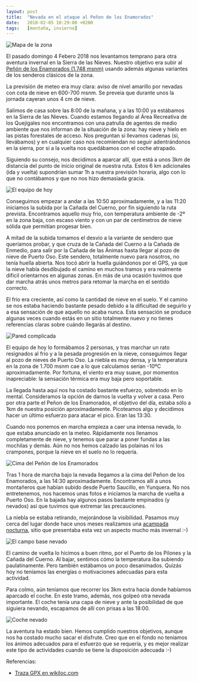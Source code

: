 ```yaml
---
layout: post
title:  "Nevada en el ataque al Peñon de los Enamorados"
date:   2018-02-05 10:29:00 +0200
tags:	[montaña, invierno]
---
```


![Mapa de la zona][mapa]

El pasado domingo 4 Febero 2018 nos levantamos temprano para otra aventura
invernal en la Sierra de las Nieves. Nuestro objetivo era subir al
[Peñón de los Enamorados (1.748 msnm)][wiki_enamorados] usando además
algunas variantes de los senderos clásicos de la zona.

La previsión de meteo era muy clara: aviso de nivel amarillo por nevadas
con cota de nieve en 600-700 msnm. Se preveia que durante unos la jornada
cayeran unos 4 cm de nieve.

<!--more-->

Salimos de casa sobre las 8:00 de la mañana, y a las 10:00 ya estábamos en la
Sierra de las Nieves. Cuando estamos llegando al Área Recreativa de los
Quejigales nos encontramos con una patrulla de agentes de medio ambiente que
nos informan de la situación de la zona: hay nieve y hielo en las pistas
forestales de acceso. Nos preguntan si llevamos cadenas (si, llevábamos) y
en cualquier caso nos recomiendan no seguir adentrándonos en la sierra, por si
a la vuelta nos quedábamos con el coche atrapado.

Siguiendo su consejo, nos decidimos a aparcar allí, que está a unos 3km de
distancia del punto de inicio original de nuestra ruta.
Estos 6 km adicionales (ida y vuelta) supondrían sumar 1h a nuestra previsión
horaria, algo con lo que no contábamos y que no nos hizo demasiada gracia.

![El equipo de hoy][team]

Conseguimos empezar a andar a las 10:50 aproximadamente, y a las 11:20
iniciamos la subida por la Cañada del Cuerno, por fin siguiendo la ruta
prevista. Encontramos aquello muy frio, con temperatura ambiente de -2º en la
zona baja, con escaso viento y con un par de centímetros de nieve sólida que
permitían progesar bien.

A mitad de la subida tomamos el desvio a la variante de sendero que queríamos
probar, y que cruza de la Cañada del Cuerno a la Cañada de Enmedio, para salir
por la Cañada de las Ánimas hasta llegar al pozo de nieve de Puerto Oso.
Este sendero, totalmente nuevo para nosotros, no tenía huella abierta. Nos
tocó abrir la huella guiándonos por el GPS, ya que la nieve había desdibujado
el camino en muchos tramos y era realmente dificil orientarnos en algunas
zonas. En más de una ocasión tuvimos que dar marcha atrás unos metros para
retomar la marcha en el sentido correcto.

El frio era creciente, así como la cantidad de nieve en el suelo. Y el camino
se nos estaba haciendo bastante pesado debido a la dificultad de seguirlo y a
esa sensación de que aquello no acaba nunca. Esta sensación se produce algunas
veces cuando estás en un sitio totalmente nuevo y no tienes referencias claras
sobre cuándo llegarás al destino.

![Pared complicada][pared]

El equipo de hoy lo formábamos 2 personas, y tras marchar un rato resignados
al frio y a la pesada progresión en la nieve, conseguimos llegar al pozo de 
nieves de Puerto Oso. La niebla es muy densa, y la temperatura en la zona de
1.700 msnm cae a lo que calculamos serían -10ºC aproximadamente.
Por fortuna, el viento era muy suave, por momentos inapreciable: la sensación
térmica era muy baja pero soportable.

La llegada hasta aquí nos ha costado bastante esfuerzo, sobretodo en lo mental.
Consideramos la opción de darnos la vuelta y volver a casa. Pero por otra parte
el Peñon de los Enamorados, el objetivo del día, estaba sólo a 1km de nuestra
posición aproximadamente. Picoteamos algo y decidimos hacer un último esfuerzo
para atacar el pico. Eran las 13:30.

Cuando nos ponemos en marcha empieza a caer una intensa nevada, lo que estaba
anunciado en la meteo. Rápidamente nos llenamos completamente de nieve, y
tenemos que parar a poner fundas a las mochilas y demás.
Aún no nos hemos calzado las polainas ni los crampones, porque la nieve en el
suelo no lo requería.

![Cima del Peñón de los Enamorados][cima]

Tras 1 hora de marcha bajo la nevada llegamos a la cima del Peñon de los
Enamorados, a las 14:30 aproximadamente. Encontramos allí a unos montañeros
que habían subido desde Puerto Saucillo, en Yunquera.
No nos entretenemos, nos hacemos unas fotos e iniciamos la marcha de vuelta
a Puerto Oso. En la bajada hay algunos pasos bastante empinados (y nevados)
así que tuvimos que extremar las precauciones.

La niebla se estaba retirando, mejorándose la visibilidad. Pasamos muy cerca
del lugar donde hace unos meses realizamos una [acampada nocturna][acampada],
sitio que presentaba esta vez un aspecto mucho más invernal :-)


![El campo base nevado][basecamp]

El camino de vuelta lo hicimos a buen ritmo, por el Puerto de los Pilones y
la Cañada del Cuerno. Al bajar, sentimos cómo la temperatura iba subiendo
paulatinamente. Pero también estábamos un poco desanimados. Quizás
hoy no teníamos las energías o motivaciones adecuadas para esta actividad.

Para colmo, aún teníamos que recorrer los 3km extra hacia donde habíamos
aparcado el coche. En este tramo, además, nos golpeó otra nevada importante.
El coche tenía una capa de nieve y ante la posibilidad de que siguiera nevando,
escapamos de allí con prisas a las 18:00.

![Coche nevado][coche]

La aventura ha estado bien. Hemos cumplido nuestros objetivos, aunque nos ha
costado mucho sacar el disfrute. Creo que en el fondo no teníamos los ánimos
adecuados para el esfuerzo que se requería, y es mejor realizar este tipo de
actividades cuando se tiene la disposición adecuada :-)

Referencias:
 * [Traza GPX en wikiloc.com][wikiloc]

[wiki_enamorados]: https://es.wikipedia.org/wiki/Pe%C3%B1%C3%B3n_de_los_Enamorados
[wikiloc]:	https://es.wikiloc.com/rutas-senderismo/quejigales-canada-del-cuerno-penon-enamorados-canada-de-enmedio-quejigales-16619272
[acampada]:	{{site.url}}/2017/05/28/acampada-noctura-sierra-nieves.html
[coche]:	{{site.url}}/assets/20180205-01-coche.png
[basecamp]:	{{site.url}}/assets/20180205-03-basecamp.png
[pared]:	{{site.url}}/assets/20180205-04-pared.png
[team]:		{{site.url}}/assets/20180205-05-team.png
[cima]:		{{site.url}}/assets/20180205-07-cima.png
[mapa]:		{{site.url}}/assets/20180205-08-mapa.png
